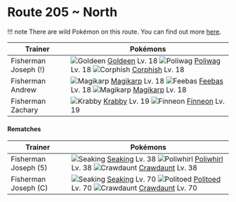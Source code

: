 # Route 205 ~ North

!!! note
    There are wild Pokémon on this route. You can find out more [here](/wild_pokemon/route_205__north/).


Trainer                    | Pokémons
---                        | ---
Fisherman Joseph (!)       | ![][118]  [Goldeen] Lv. 18  ![][060]  [Poliwag] Lv. 18  ![][341]  [Corphish] Lv. 18
Fisherman Andrew           | ![][129]  [Magikarp] Lv. 18  ![][349]  [Feebas] Lv. 18  ![][129]  [Magikarp] Lv. 18
Fisherman Zachary          | ![][098]  [Krabby] Lv. 19  ![][456]  [Finneon] Lv. 19

#### Rematches

Trainer                    | Pokémons
---                        | ---
Fisherman Joseph (5)       | ![][119]  [Seaking] Lv. 38  ![][061]  [Poliwhirl] Lv. 38  ![][342]  [Crawdaunt] Lv. 38
Fisherman Joseph (C)       | ![][119]  [Seaking] Lv. 70  ![][186]  [Politoed] Lv. 70  ![][342]  [Crawdaunt] Lv. 70


[060]: https://raw.githubusercontent.com/PokeAPI/sprites/master/sprites/pokemon/60.png "Poliwag"
[061]: https://raw.githubusercontent.com/PokeAPI/sprites/master/sprites/pokemon/61.png "Poliwhirl"
[098]: https://raw.githubusercontent.com/PokeAPI/sprites/master/sprites/pokemon/98.png "Krabby"
[118]: https://raw.githubusercontent.com/PokeAPI/sprites/master/sprites/pokemon/118.png "Goldeen"
[119]: https://raw.githubusercontent.com/PokeAPI/sprites/master/sprites/pokemon/119.png "Seaking"
[129]: https://raw.githubusercontent.com/PokeAPI/sprites/master/sprites/pokemon/129.png "Magikarp"
[186]: https://raw.githubusercontent.com/PokeAPI/sprites/master/sprites/pokemon/186.png "Politoed"
[341]: https://raw.githubusercontent.com/PokeAPI/sprites/master/sprites/pokemon/341.png "Corphish"
[342]: https://raw.githubusercontent.com/PokeAPI/sprites/master/sprites/pokemon/342.png "Crawdaunt"
[349]: https://raw.githubusercontent.com/PokeAPI/sprites/master/sprites/pokemon/349.png "Feebas"
[456]: https://raw.githubusercontent.com/PokeAPI/sprites/master/sprites/pokemon/456.png "Finneon"
[Poliwag]: /pokemon_changes/060/
[Poliwhirl]: /pokemon_changes/061/
[Krabby]: /pokemon_changes/098/
[Goldeen]: /pokemon_changes/118/
[Seaking]: /pokemon_changes/119/
[Magikarp]: /pokemon_changes/129/
[Politoed]: /pokemon_changes/186/
[Corphish]: /pokemon_changes/341/
[Crawdaunt]: /pokemon_changes/342/
[Feebas]: /pokemon_changes/349/
[Finneon]: /pokemon_changes/456/
